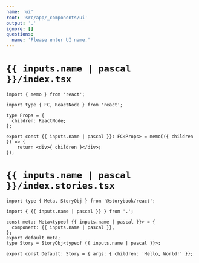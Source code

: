 ```yaml
---
name: 'ui'
root: 'src/app/_components/ui'
output: '.'
ignore: []
questions:
  name: 'Please enter UI name.'
---
```


# `{{ inputs.name | pascal }}/index.tsx`

```tsx
import { memo } from 'react';

import type { FC, ReactNode } from 'react';

type Props = {
  children: ReactNode;
};

export const {{ inputs.name | pascal }}: FC<Props> = memo(({ children }) => {
    return <div>{ children }</div>;
});
```

# `{{ inputs.name | pascal }}/index.stories.tsx`

```tsx
import type { Meta, StoryObj } from '@storybook/react';

import { {{ inputs.name | pascal }} } from '.';

const meta: Meta<typeof {{ inputs.name | pascal }}> = {
  component: {{ inputs.name | pascal }},
};
export default meta;
type Story = StoryObj<typeof {{ inputs.name | pascal }}>;

export const Default: Story = { args: { children: 'Hello, World!' }};
```
